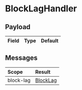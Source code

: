 # BlockLagHandler

## Payload

| Field | Type | Default |
| :--- | :--- | :--- |


## Messages

| Scope | Result |
| :--- | :--- |
| block-lag | [BlockLag](blocklaghandler.md#BlockLag) |

